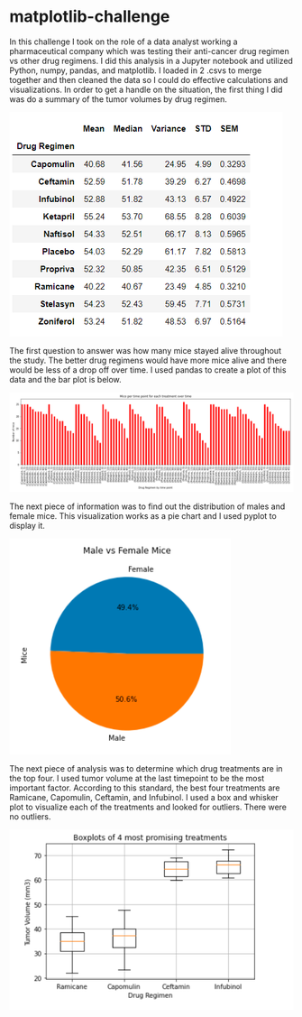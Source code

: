 # matplotlib-challenge

In this challenge I took on the role of a data analyst working a pharmaceutical company which was testing their anti-cancer drug regimen vs other drug regimens. I did this analysis in a Jupyter notebook and utilized Python, numpy, pandas, and matplotlib. I loaded in 2 .csvs to merge together and then cleaned the data so I could do effective calculations and visualizations. In order to get a handle on the situation, the first thing I did was do a summary of the tumor volumes by drug regimen.

![reg_sum](/Images/regimen_summary.png)

The first question to answer was how many mice stayed alive throughout the study. The better drug regimens would have more mice alive and there would be less of a drop off over time. I used pandas to create a plot of this data and the bar plot is below. 

![mice_over_time](/Images/no_mice_over_time.png)

The next piece of information was to find out the distribution of males and female mice. This visualization works as a pie chart and I used pyplot to display it. 

![pie_chart](/Images/pie_chart.png)

The next piece of analysis was to determine which drug treatments are in the top four. I used tumor volume at the last timepoint to be the most important factor. According to this standard, the best four treatments are Ramicane, Capomulin, Ceftamin, and Infubinol. I used a box and whisker plot to visualize each of the treatments and looked for outliers. There were no outliers. 

![boxplot](/Images/boxplots.png)
